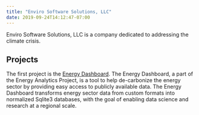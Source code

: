 ```yaml
---
title: "Enviro Software Solutions, LLC"
date: 2019-09-24T14:12:47-07:00
---
```


Enviro Software Solutions, LLC is a company dedicated to addressing the climate
crisis.

## Projects

The first project is the [Energy Dashboard](../energy_dashboard).  The Energy
Dashboard, a part of the Energy Analytics Project, is a tool to help
de-carbonize the energy sector by providing easy access to publicly available
data. The Energy Dashboard transforms energy sector data from custom formats
into normalized Sqlite3 databases, with the goal of enabling data science and
research at a regional scale. 
